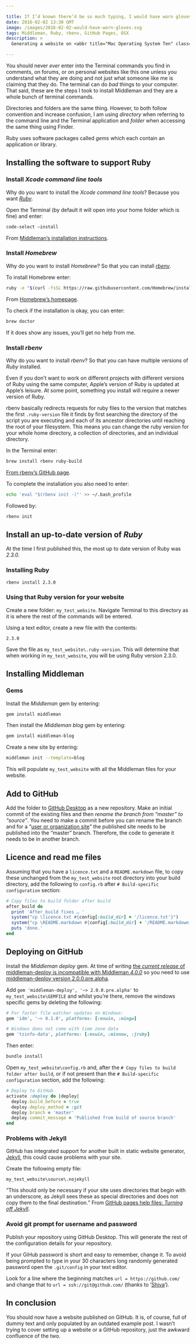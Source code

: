 ```yaml
---

title: If I’d known there’d be so much typing, I would have worn gloves
date: 2016-02-02 13:30 GMT
image: /images/2016-02-02-would-have-worn-gloves.svg
tags: Middleman, Ruby, rbenv, GitHub Pages, OSX
description: >
  Generating a website on <abbr title="Mac Operating System Ten" class="initialism">O.S.X.</abbr> 11 with <a href="https://middlemanapp.com">Middleman 4.0.0</a> and hosting it with GitHub. This is an idiots guide, the idiot being me. I had a frustrating time setting up this site and wanted to ease future installations with an aide-mémoire. Hopefully someone else might find this useful.

---
```


You should never *ever* enter into the Terminal commands you find in comments, on forums, or on personal websites like this one unless you understand what they are doing and not just what someone like me is claiming that they do. The terminal can do *bad* things to your computer. That said, these are the steps I took to install Middleman and they are a whole bunch of terminal commands.

Directories and folders are the same thing. However, to both follow convention and increase confusion, I am using <dfn>directory</dfn> when referring to the command line and the Terminal application and <dfn>folder</dfn> when accessing the same thing using Finder.

Ruby uses software packages called <dfn>gems</dfn> which each contain an application or library.

## Installing the software to support Ruby

### Install <em>Xcode command line tools</em>
Why do you want to install the *Xcode command line tools*? Because you want *[Ruby](https://www.ruby-lang.org/en/)*.

Open the Terminal (by default it will open into your home folder which is fine) and enter:

``` bash
code-select –install
```

From [Middleman’s installation instructions](https://middlemanapp.com/basics/install/).

### Install <em>Homebrew</em>

Why do you want to install *Homebrew*? So that you can install *[rbenv](https://github.com/rbenv/rbenv)*.

To install Homebrew enter:

``` bash
ruby -e "$(curl -fsSL https://raw.githubusercontent.com/Homebrew/install/master/install)"
```

From [Homebrew’s homepage](http://brew.sh).

To check if the installation is okay, you can enter:

``` bash
brew doctor
```

If it does show any issues, you’ll get no help from me.

### Install <em>rbenv</em>

Why do you want to install *rbenv*? So that you can have multiple versions of *Ruby* installed.

Even if you don’t want to work on different projects with different versions of Ruby using the same computer, Apple’s version of Ruby is updated at Apple’s leisure. At some point, something you install will require a newer version of Ruby.

rbenv basically redirects requests for ruby files to the version that matches the first `.ruby-version` file it finds by first searching the directory of the script you are executing and each of its ancestor directories until reaching the root of your filesystem. This means you can change the ruby version for your whole home directory, a collection of directories, and an individual directory.

In the Terminal enter:

``` bash
brew install rbenv ruby-build
```

[From rbenv’s GitHub page](https://github.com/rbenv/rbenv).

To complete the installation you also need to enter:

``` bash
echo 'eval "$(rbenv init -)"' >> ~/.bash_profile
```

Followed by:

``` bash
rbenv init
```

## Install an up-to-date version of <em>Ruby</em>

At the time I first published this, the most up to date version of Ruby was <em>2.3.0</em>.

### Installing Ruby

``` bash
rbenv install 2.3.0
```

### Using that Ruby version for your website

Create a new folder: `my_test_website`. Navigate Terminal to this directory as it is where the rest of the commands will be entered.

Using a text editor, create a new file with the contents:

``` text
2.3.0

```

Save the file as `my_test_website\.ruby-version`. This will determine that when working in `my_test_website`, you will be using Ruby version 2.3.0.

## Installing Middleman

### Gems

Install the *Middleman* gem by entering:

``` bash
gem install middleman
```

Then install the *Middleman blog* gem by entering:

``` bash
gem install middleman-blog
```

Create a new site by entering:

``` bash
middleman init --template=blog
```

This will populate `my_test_website` with all the Middleman files for your website.

## Add to GitHub

Add the folder to [GitHub Desktop](https://desktop.github.com) as a new repository. Make an initial commit of the existing files and then *rename the branch from “master” to “source”*. You need to make a commit before you can rename the branch and for a <q>[user or organization site](https://help.github.com/articles/user-organization-and-project-pages/)</q> the published site needs to be published into the “master” branch. Therefore, the code to generate it needs to be in another branch.

## Licence and read me files

Assuming that you have a `licence.txt` and a `README.markdown` file, to copy these unchanged from the `my_test_website` root directory into your build directory, add the following to `config.rb` after  `# Build-specific configuration` section:

``` ruby
# Copy files to build folder after build
after_build do
  print 'After_build fixes … '
  system("cp \licence.txt #{config[:build_dir] + '/licence.txt'}")
  system("cp \README.markdown #{config[:build_dir] + '/README.markdown'}")
  puts 'done.'
end
```

## Deploying on GitHub

Install the *Middleman deploy* gem. At time of writing [the <em>current release</em> of middleman-deploy is incompatible with Middleman <em>4.0.0</em>](https://github.com/middleman-contrib/middleman-deploy/issues/100) so you need to use [middleman-deploy version 2.0.0.pre.alpha](https://rubygems.org/gems/middleman-deploy/versions/1.0.0).

Add `gem 'middleman-deploy', '~> 2.0.0.pre.alpha'`
to `my_test_website\GEMFILE` and whilst you’re there, remove the windows specific gems by deleting the following:

``` ruby
# For faster file watcher updates on Windows:
gem 'idm', '~> 0.1.0', platforms: [:mswin, :mingw]

# Windows does not come with time zone data
gem 'tzinfo-data', platforms: [:mswin, :minnow, :jruby]
```

Then enter:

``` bash
bundle install
```

Open `my_test_website\config.rb` and, after the `# Copy files to build folder after build`, or if not present than the `# Build-specific configuration` section, add the following:

``` ruby
# Deploy to GitHub
activate :deploy do |deploy|
  deploy.build_before = true
  deploy.deploy_method = :git
  deploy.branch = 'master'
  deploy.commit_message = 'Published from build of source branch'
end
```

### Problems with Jekyll

GitHub has integrated support for another built in static website generator, [Jekyll](http://jekyllrb.com), this could cause problems with your site.

Create the following empty file:

``` text
my_test_website\source\.nojekyll
```

<q>This should only be necessary if your site uses directories that begin with an underscore, as Jekyll sees these as special directories and does not copy them to the final destination.</q> From [GitHub pages help files: <cite>Turning off Jekyll</cite>](https://help.github.com/articles/using-jekyll-with-pages/#turning-jekyll-off).


### Avoid git prompt for username and password

Publish your repository using GitHub Desktop. This will generate the rest of the configuration details for your repository.

If your GiHub password is short and easy to remember, change it. To avoid being prompted to type in your 30 characters long randomly generated password open the `.git/config` in your text editor.

Look for a line where the beginning matches `url = https://github.com/` and change that to `url = ssh://git@github.com/` (thanks to ‘[Shiva](http://www.hiregion.com/2013/03/avoid-git-prompt-for-username-and.html)’).

## In conclusion

You should now have a website published on GitHub. It is, of course, full of dummy text and only populated by an outdated example post. I wasn’t trying to cover setting up a website or a GitHub repository, just the awkward confluence of the two.